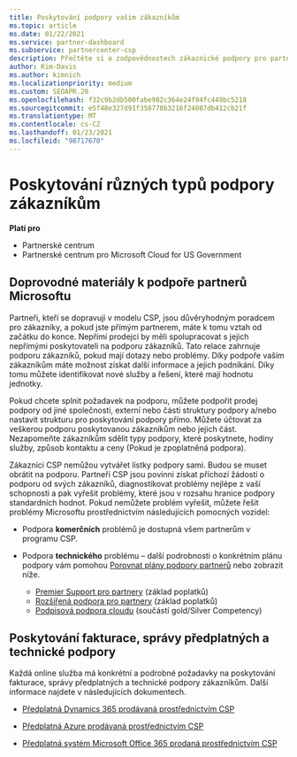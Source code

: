 ```yaml
---
title: Poskytování podpory vašim zákazníkům
ms.topic: article
ms.date: 01/22/2021
ms.service: partner-dashboard
ms.subservice: partnercenter-csp
description: Přečtěte si o zodpovědnostech zákaznické podpory pro partnery v programu CSP. Zahrnuje podporu pro fakturaci, správu předplatného a technické problémy.
author: Kim-Davis
ms.author: kimnich
ms.localizationpriority: medium
ms.custom: SEOAPR.20
ms.openlocfilehash: f32c9b2db500fabe982c364e24f94fc449bc5218
ms.sourcegitcommit: e5f48e327d91f358778b3216f24087db412cb21f
ms.translationtype: MT
ms.contentlocale: cs-CZ
ms.lasthandoff: 01/23/2021
ms.locfileid: "98717670"
---
```

# <a name="providing-different-types-of-support-to-your-customers"></a>Poskytování různých typů podpory zákazníkům

**Platí pro**

-  Partnerské centrum
-  Partnerské centrum pro Microsoft Cloud for US Government


## <a name="microsoft-partner-support-guidance"></a>Doprovodné materiály k podpoře partnerů Microsoftu

Partneři, kteří se dopravují v modelu CSP, jsou důvěryhodným poradcem pro zákazníky, a pokud jste přímým partnerem, máte k tomu vztah od začátku do konce. Nepřímí prodejci by měli spolupracovat s jejich nepřímými poskytovateli na podporu zákazníků. Tato relace zahrnuje podporu zákazníků, pokud mají dotazy nebo problémy. Díky podpoře vašim zákazníkům máte možnost získat další informace a jejich podnikání. Díky tomu můžete identifikovat nové služby a řešení, které mají hodnotu jednotky.

Pokud chcete splnit požadavek na podporu, můžete podpořit prodej podpory od jiné společnosti, externí nebo části struktury podpory a/nebo nastavit strukturu pro poskytování podpory přímo. Můžete účtovat za veškerou podporu poskytovanou zákazníkům nebo jejich část. Nezapomeňte zákazníkům sdělit typy podpory, které poskytnete, hodiny služby, způsob kontaktu a ceny (Pokud je zpoplatněná podpora).

Zákazníci CSP nemůžou vytvářet lístky podpory sami. Budou se muset obrátit na podporu. Partneři CSP jsou povinni získat příchozí žádosti o podporu od svých zákazníků, diagnostikovat problémy nejlépe z vaší schopnosti a pak vyřešit problémy, které jsou v rozsahu hranice podpory standardních hodnot. Pokud nemůžete problém vyřešit, můžete řešit problémy Microsoftu prostřednictvím následujících pomocných vozidel:

- Podpora **komerčních** problémů je dostupná všem partnerům v programu CSP.

- Podpora **technického** problému – další podrobnosti o konkrétním plánu podpory vám pomohou [Porovnat plány podpory partnerů](https://partner.microsoft.com/support/partnersupport) nebo zobrazit níže.

  - [Premier Support pro partnery](https://partner.microsoft.com/support/microsoft-services-premier-support) (základ poplatků)
  - [Rozšířená podpora pro partnery](https://partner.microsoft.com/support/advanced-cloud-support) (základ poplatků)
  - [Podpisová podpora cloudu](https://docs.microsoft.com/partner-center/manage-your-partner-network-benefits) (součástí gold/Silver Competency)

## <a name="providing-billing-subscription-management-and-technical-support"></a>Poskytování fakturace, správy předplatných a technické podpory 

Každá online služba má konkrétní a podrobné požadavky na poskytování fakturace, správy předplatných a technické podpory zákazníkům. Další informace najdete v následujících dokumentech.

- [Předplatná Dynamics 365 prodávaná prostřednictvím CSP](https://www.microsoftpartnercommunity.com/t5/CSP/Microsoft-Partner-Support-Guidance/m-p/5262#M30)

- [Předplatná Azure prodávaná prostřednictvím CSP](https://www.microsoftpartnercommunity.com/t5/CSP/Microsoft-Partner-Support-Guidance/m-p/5263#M31)

- [Předplatná systém Microsoft Office 365 prodaná prostřednictvím CSP](https://www.microsoftpartnercommunity.com/t5/CSP/Microsoft-Partner-Support-Guidance/m-p/5264#M32)



 

 



